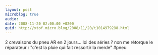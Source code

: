 ```yaml
---
layout: post
microblog: true
audio: 
date: 2008-11-20 02:00:00 +0200
guid: http://xtof.micro.blog/2008/11/20/t1014979288.html
---
```

2 crevaisons du pneu AR en 2 jours... loi des séries ? non me rétorque le réparateur : "c'est la pluie qui fait ressortir la merde"  #pneu
